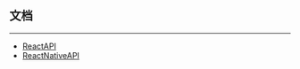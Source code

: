 ## 文档
---
* [ReactAPI](https://github.com/shaonq/mobile/blob/master/md/ReactAPI.md)
* [ReactNativeAPI](https://github.com/shaonq/mobile/blob/master/md/ReactNativeAPI.md)